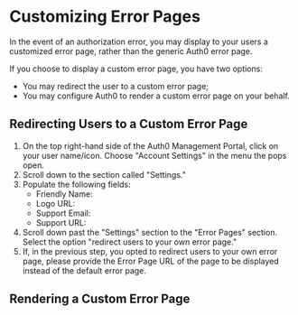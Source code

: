 # Customizing Error Pages

In the event of an authorization error, you may display to your users a customized error page, rather than the generic Auth0 error page.

If you choose to display a custom error page, you have two options:

-	You may redirect the user to a custom error page;
-	You may configure Auth0 to render a custom error page on your behalf.

## Redirecting Users to a Custom Error Page

1.	On the top right-hand side of the Auth0 Management Portal, click on your user name/icon. Choose "Account Settings" in the menu the pops open.
2.	Scroll down to the section called "Settings."
3.	Populate the following fields:
	-	Friendly Name:
	-	Logo URL:
	-	Support Email:
	-	Support URL:
4.	Scroll down past the "Settings" section to the "Error Pages" section. Select the option "redirect users to your own error page."
5.	If, in the previous step, you opted to redirect users to your own error page, please provide the Error Page URL of the page to be displayed instead of the default error page.

## Rendering a Custom Error Page
